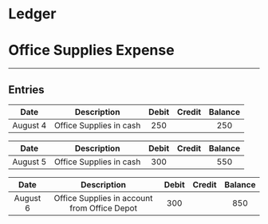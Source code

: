 # Ledger
# Office Supplies Expense

---

## Entries 


| Date | Description | Debit | Credit | Balance |
| :--: | :--: | :--: | :--: | :--: |
| August 4 | Office Supplies in cash | 250 |  | 250 |


| Date | Description | Debit | Credit | Balance |
| :--: | :--: | :--: | :--: | :--: |
| August 5 | Office Supplies in cash | 300 |  | 550 |


| Date | Description | Debit | Credit | Balance |
| :--: | :--: | :--: | :--: | :--: |
| August 6 | Office Supplies in account from Office Depot | 300 |  | 850 |


